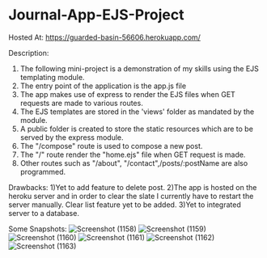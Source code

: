 # Journal-App-EJS-Project
Hosted At: https://guarded-basin-56606.herokuapp.com/

Description:
1) The following mini-project is a demonstration of my skills using the EJS templating module.
2) The entry point of the application is the app.js file
3) The app makes use of express to render the EJS files when GET requests are made to various routes.
4) The EJS templates are stored in the 'views' folder as mandated by the module.
5) A public folder is created to store the static resources which are to be served by the express module.
6) The "/compose" route is used to compose a new post.
7) The "/" route render the "home.ejs" file when GET request is made.
8) Other routes such as "/about", "/contact",/posts/:postName are also programmed.

Drawbacks:
1)Yet to add feature to delete post.
2)The app is hosted on the heroku server and in order to clear the slate I currently have to restart the server manually. Clear list feature yet to be added.
3)Yet to integrated server to a database.

Some Snapshots:
![Screenshot (1158)](https://user-images.githubusercontent.com/78044215/155466701-86c9173c-7a14-41e6-8f19-b2c9ae0f00dc.png)
![Screenshot (1159)](https://user-images.githubusercontent.com/78044215/155466706-8216e654-31e8-47b5-bcb5-2e6d5e046009.png)
![Screenshot (1160)](https://user-images.githubusercontent.com/78044215/155466708-02bcd305-370e-4104-9c83-4800b6a2ecd4.png)
![Screenshot (1161)](https://user-images.githubusercontent.com/78044215/155466711-5e5cb12e-f8bb-4bde-bddb-58b8508ce4d3.png)
![Screenshot (1162)](https://user-images.githubusercontent.com/78044215/155466713-95e493e7-3f12-4900-87db-15190d8d787d.png)
![Screenshot (1163)](https://user-images.githubusercontent.com/78044215/155466717-5b89b452-f47b-431b-b2f8-49b933056ad5.png)
